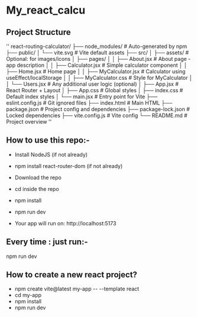 # My_react_calcu

## Project Structure 
''
react-routing-calculator/
├── node_modules/               # Auto-generated by npm
├── public/
│   └── vite.svg                # Vite default assets
├── src/
│   ├── assets/                 # Optional: for images/icons
│   ├── pages/
│   │   ├── About.jsx           # About page - app description
│   │   ├── Calculator.jsx      # Simple calculator component
│   │   ├── Home.jsx            # Home page
│   │   ├── MyCalculator.jsx    # Calculator using useEffect/localStorage
│   │   ├── MyCalculator.css    # Style for MyCalculator
│   │   └── Users.jsx           # Any additional user logic (optional)
│   ├── App.jsx                 # React Router + Layout
│   ├── App.css                 # Global styles
│   ├── index.css               # Default index styles
│   └── main.jsx                # Entry point for Vite
├── eslint.config.js            # Git ignored files
├── index.html                  # Main HTML
├── package.json                # Project config and dependencies
├── package-lock.json           # Locked dependencies
├── vite.config.js              # Vite config
└── README.md                   # Project overview
''

## How to use this repo:-
- Install NodeJS (if not already)
- npm install react-router-dom  (if not already)
- Download the repo
- cd inside the repo
- npm install
- npm run dev

- Your app will run on: http://localhost:5173

## Every time : just run:-
npm run dev

## How to create a new react project?

  - npm create vite@latest my-app -- --template react
  - cd my-app
  - npm install
  - npm run dev
